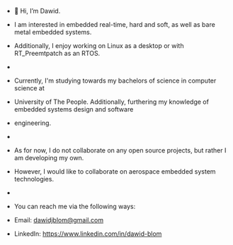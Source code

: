 - 👋 Hi, I’m Dawid.

-    I am interested in embedded real-time, hard and soft, as well as bare metal embedded systems.
-    Additionally, I enjoy working on Linux as a desktop or with RT_Preemtpatch as an RTOS.
- 
-    Currently, I'm studying towards my bachelors of science in computer science at 
-    University of The People. Additionally, furthering my knowledge of embedded systems design and software
-    engineering.
-    
-    As for now, I do not collaborate on any open source projects, but rather I am developing my own. 
-    However, I would like to collaborate on aerospace embedded system technologies.
-    
-    You can reach me via the following ways:
-    Email: dawidjblom@gmail.com
-    LinkedIn: https://www.linkedin.com/in/dawid-blom

<!---
DJBlom/DJBlom is a ✨ special ✨ repository because its `README.md` (this file) appears on your GitHub profile.
You can click the Preview link to take a look at your changes.
--->
